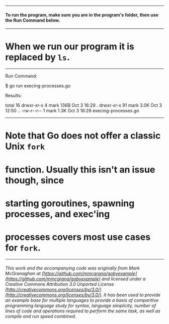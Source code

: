 
___
#### To run the program, make sure you are in the program's folder, then use the Run Command below.
___
# When we run our program it is replaced by `ls`.

___
Run Command:

$ go run execing-processes.go


Results:

total 16
drwxr-xr-x  4 mark 136B Oct 3 16:29 .
drwxr-xr-x 91 mark 3.0K Oct 3 12:50 ..
-rw-r--r--  1 mark 1.3K Oct 3 16:28 execing-processes.go

___
# Note that Go does not offer a classic Unix `fork`
# function. Usually this isn't an issue though, since
# starting goroutines, spawning processes, and exec'ing
# processes covers most use cases for `fork`.

___

###### This work and the accompanying code was originally from Mark McGranaghan at [https://github.com/mmcgrana/gobyexample](https://github.com/mmcgrana/gobyexample) and licensed under a Creative Commons Attribution 3.0 Unported License [http://creativecommons.org/licenses/by/3.0/](http://creativecommons.org/licenses/by/3.0/). It has been used to provide an example base for multiple languages to provide a basis of comparitive programming language study for syntax, language simplicity, number of lines of code and operations required to perform the same task, as well as compile and run speed combined.